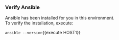 

### Verify Ansible

Ansible has been installed for you in this environment.   
To verify the installation, execute:

`ansible --version`{{execute HOST1}}
